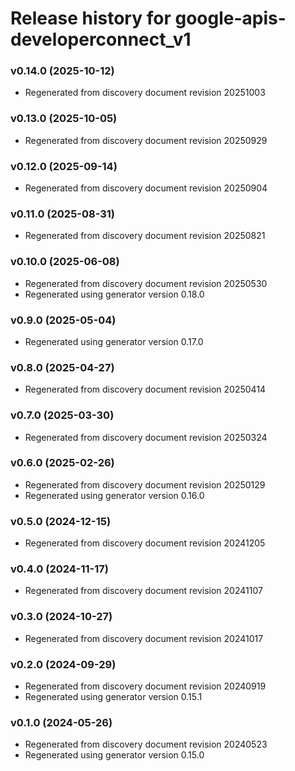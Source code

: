 # Release history for google-apis-developerconnect_v1

### v0.14.0 (2025-10-12)

* Regenerated from discovery document revision 20251003

### v0.13.0 (2025-10-05)

* Regenerated from discovery document revision 20250929

### v0.12.0 (2025-09-14)

* Regenerated from discovery document revision 20250904

### v0.11.0 (2025-08-31)

* Regenerated from discovery document revision 20250821

### v0.10.0 (2025-06-08)

* Regenerated from discovery document revision 20250530
* Regenerated using generator version 0.18.0

### v0.9.0 (2025-05-04)

* Regenerated using generator version 0.17.0

### v0.8.0 (2025-04-27)

* Regenerated from discovery document revision 20250414

### v0.7.0 (2025-03-30)

* Regenerated from discovery document revision 20250324

### v0.6.0 (2025-02-26)

* Regenerated from discovery document revision 20250129
* Regenerated using generator version 0.16.0

### v0.5.0 (2024-12-15)

* Regenerated from discovery document revision 20241205

### v0.4.0 (2024-11-17)

* Regenerated from discovery document revision 20241107

### v0.3.0 (2024-10-27)

* Regenerated from discovery document revision 20241017

### v0.2.0 (2024-09-29)

* Regenerated from discovery document revision 20240919
* Regenerated using generator version 0.15.1

### v0.1.0 (2024-05-26)

* Regenerated from discovery document revision 20240523
* Regenerated using generator version 0.15.0

